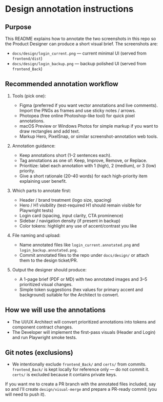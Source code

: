 Design annotation instructions
==============================

Purpose
-------
This README explains how to annotate the two screenshots in this repo so the Product Designer can produce a short visual brief. The screenshots are:

- `docs/design/login_current.png` — current minimal UI (served from `frontend/dist`)
- `docs/design/login_backup.png` — backup polished UI (served from `frontend_Back`)

Recommended annotation workflow
-------------------------------
1) Tools (pick one):
   - Figma (preferred if you want vector annotations and live comments). Import the PNGs as frames and use sticky notes / arrows.
   - Photopea (free online Photoshop-like tool) for quick pixel annotations.
   - macOS Preview or Windows Photos for simple markup if you want to draw rectangles and add text.
   - Markup Hero, PixelSnap, or similar screenshot-annotation web tools.

2) Annotation guidance:
   - Keep annotations short (1–2 sentences each).
   - Tag annotations as one of: Keep, Improve, Remove, or Replace.
   - Prioritize: label each annotation with 1 (high), 2 (medium), or 3 (low) priority.
   - Give a short rationale (20–40 words) for each high-priority item explaining user benefit.

3) Which parts to annotate first:
   - Header / brand treatment (logo size, spacing)
   - Hero / H1 visibility (test-required H1 should remain visible for Playwright tests)
   - Login card (spacing, input clarity, CTA prominence)
   - Sidebar / navigation density (if present in backup)
   - Color tokens: highlight any use of accent/contrast you like

4) File naming and upload:
   - Name annotated files like `login_current.annotated.png` and `login_backup.annotated.png`.
   - Commit annotated files to the repo under `docs/design/` or attach them to the design ticket/PR.

5) Output the designer should produce:
   - A 1-page brief (PDF or MD) with two annotated images and 3–5 prioritized visual changes.
   - Simple token suggestions (hex values for primary accent and background) suitable for the Architect to convert.

How we will use the annotations
------------------------------
- The UI/UX Architect will convert prioritized annotations into tokens and component contract changes.
- The Developer will implement the first-pass visuals (Header and Login) and run Playwright smoke tests.

Git notes (exclusions)
---------------------
- We intentionally exclude `frontend_Back/` and `certs/` from commits. `frontend_Back/` is kept locally for reference only — do not commit it. `certs/` is excluded because it contains private keys.

If you want me to create a PR branch with the annotated files included, say so and I'll create `design/visual-merge` and prepare a PR-ready commit (you will need to push it).
